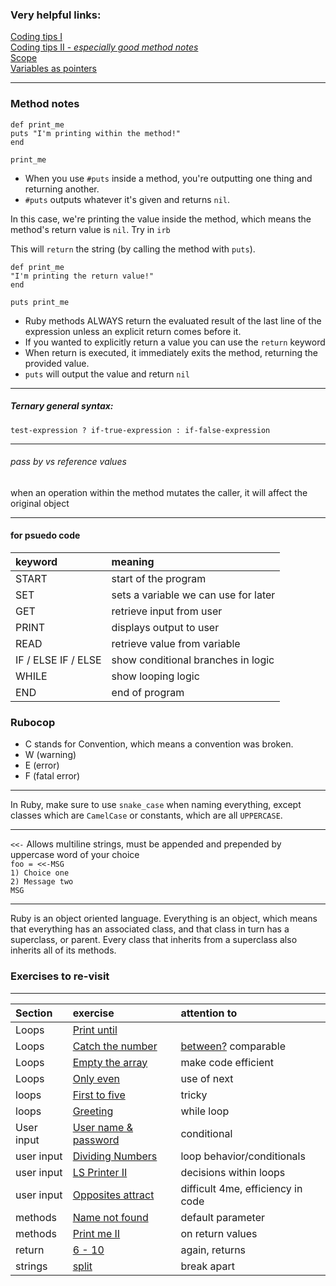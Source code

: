 ### Very helpful links:
[Coding tips I](https://launchschool.com/lessons/a0f3cd44/assignments/aa99ad2d)  
[Coding tips II - *especially good method notes*](https://launchschool.com/lessons/a0f3cd44/assignments/f612fbc5)  
[Scope](https://launchschool.com/lessons/a0f3cd44/assignments/fff0b9db)  
[Variables as pointers](https://launchschool.com/books/ruby/read/more_stuff#variables_as_pointers)

----------------

### Method notes
``def print_me``   
  `puts "I'm printing within the method!"`  
`end`

`print_me`  
* When you use `#puts` inside a method, you're outputting one thing and returning another.  
* `#puts` outputs whatever it's given and returns `nil`.

In this case, we're printing the value inside the method, which means the method's return value is `nil`. Try in `irb`  

This will `return` the string (by calling the method with `puts`).

`def print_me`  
  `"I'm printing the return value!"`  
`end`

`puts print_me`

* Ruby methods ALWAYS return the evaluated result of the last line of the expression unless an explicit return comes before it.  
* If you wanted to explicitly return a value you can use the `return` keyword
* When return is executed, it immediately exits the method, returning the provided value.
* `puts` will output the value and return `nil`

------

##### Ternary general syntax:  
`test-expression ? if-true-expression : if-false-expression`

-------

###### pass by vs reference values
when an operation within the method mutates the caller, it will affect the original object

-------------------

#### for psuedo code
| keyword      | meaning              |
| :----------- |:--------------------|
| START        | start of the program |
| SET          | sets a variable we can use for later |
| GET          | retrieve input from user |
| PRINT        | displays output to user |
| READ         | retrieve value from variable |
| IF / ELSE IF / ELSE | show conditional branches in logic |
| WHILE | show looping logic |
| END   | end of program |

### Rubocop
 * C stands for Convention, which means a convention was broken.
 * W (warning)
 * E (error)
 * F (fatal error)

--------
In Ruby, make sure to use `snake_case` when naming everything, except classes which are `CamelCase` or constants, which are all `UPPERCASE`.  

-----------
`<<-` Allows multiline strings, must be appended and prepended by uppercase word of your choice  
`foo = <<-MSG`  
 `1) Choice one`  
 `2) Message two`  
 `MSG`

-------
Ruby is an object oriented language. Everything is an object, which means that everything has an associated class, and that class in turn has a superclass, or parent. Every class that inherits from a superclass also inherits all of its methods.

### Exercises to re-visit
-----
| Section    | exercise | attention to |
| :---------- | :-------- | :----------- |
| Loops        |[Print until](https://launchschool.com/exercises/edca07c2) |  |
| Loops        | [Catch the number](https://launchschool.com/exercises/f1616791) | [between?](http://ruby-doc.org/core-2.3.1/Comparable.html) comparable |
| Loops        | [Empty the array](https://launchschool.com/exercises/0866fdc7) | make code efficient |
| Loops  | [Only even](https://launchschool.com/exercises/1f4b0bec) | use of next |
| loops  | [First to five](https://launchschool.com/exercises/41f4b2a2) | tricky |
| loops  | [Greeting](https://launchschool.com/exercises/aae4a14e) | while loop |
| User input | [User name & password](https://launchschool.com/exercises/30d5181a) | conditional |
| user input | [Dividing Numbers](https://launchschool.com/exercises/e740a355) | loop behavior/conditionals |
| user input | [LS Printer II](https://launchschool.com/exercises/e0ff894c) | decisions within loops |
| user input | [Opposites attract](https://launchschool.com/exercises/84929d91) | difficult 4me, efficiency in code |
| methods | [Name not found](https://launchschool.com/exercises/d462c857) | default parameter |
| methods | [Print me II](https://launchschool.com/exercises/15ab0113) | on return values |
| return | [6 - 10](https://launchschool.com/exercise_sets/d6b1fb73) | again, returns |
| strings | [split](https://launchschool.com/exercises/97f49731) | break apart |
